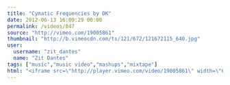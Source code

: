 ```yaml
---
title: "Cymatic Frequencies by DK"
date: 2012-06-13 16:00:29 00:00
permalink: /videos/847
source: "http://vimeo.com/19005861"
thumbnail: "http://b.vimeocdn.com/ts/121/672/121672115_640.jpg"
user:
  username: "zit_dantes"
  name: "Zit Dantes"
tags: ["music","music video","mashups","mixtape"]
html: "<iframe src=\"http://player.vimeo.com/video/19005861\" width=\"640\" height=\"480\" frameborder=\"0\" webkitAllowFullScreen mozallowfullscreen allowFullScreen></iframe>"
---
```


